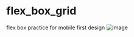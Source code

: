 # flex_box_grid
flex box practice for mobile first design 
![image](https://gyazo.com/b461c7f9f767bb8226b15599d07d0023)
